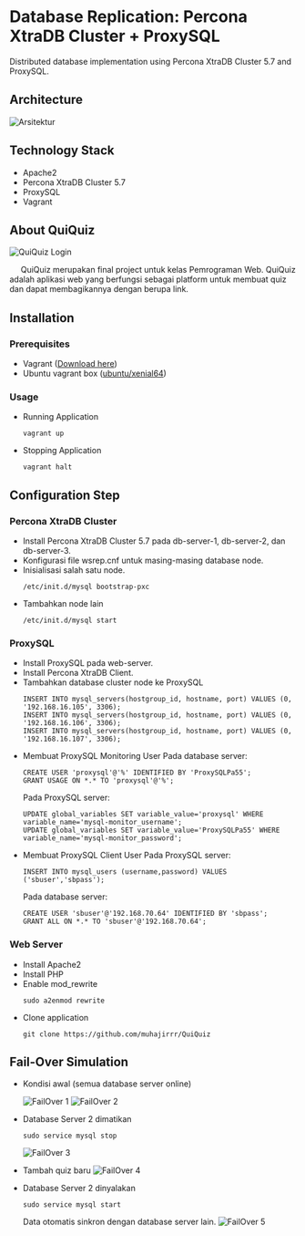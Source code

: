 # Database Replication: Percona XtraDB Cluster + ProxySQL
Distributed database implementation using Percona XtraDB Cluster 5.7 and ProxySQL.

## Architecture

![Arsitektur](docs/img/architecture.jpg)

## Technology Stack
- Apache2
- Percona XtraDB Cluster 5.7
- ProxySQL
- Vagrant

## About QuiQuiz

![QuiQuiz Login](docs/img/quiquiz_login.png)

&nbsp;&nbsp;&nbsp;&nbsp;&nbsp;QuiQuiz merupakan final project untuk kelas Pemrograman Web. QuiQuiz adalah aplikasi web yang berfungsi sebagai platform untuk membuat quiz dan dapat membagikannya dengan berupa link.

## Installation

### Prerequisites

- Vagrant ([Download here](https://www.vagrantup.com/))
- Ubuntu vagrant box ([ubuntu/xenial64](https://app.vagrantup.com/ubuntu/boxes/xenial64))

### Usage

- Running Application

    ```
    vagrant up
    ```

- Stopping Application

    ```
    vagrant halt
    ```

## Configuration Step

### Percona XtraDB Cluster
- Install Percona XtraDB Cluster 5.7 pada db-server-1, db-server-2, dan db-server-3.
- Konfigurasi file wsrep.cnf untuk masing-masing database node.
- Inisialisasi salah satu node.
    ```
    /etc/init.d/mysql bootstrap-pxc
    ```
- Tambahkan node lain
    ```
    /etc/init.d/mysql start
    ```

### ProxySQL
- Install ProxySQL pada web-server.
- Install Percona XtraDB Client.
- Tambahkan database cluster node ke ProxySQL
    ```
    INSERT INTO mysql_servers(hostgroup_id, hostname, port) VALUES (0, '192.168.16.105', 3306);
    INSERT INTO mysql_servers(hostgroup_id, hostname, port) VALUES (0, '192.168.16.106', 3306);
    INSERT INTO mysql_servers(hostgroup_id, hostname, port) VALUES (0, '192.168.16.107', 3306);
    ```
- Membuat ProxySQL Monitoring User
    Pada database server:
    ```
    CREATE USER 'proxysql'@'%' IDENTIFIED BY 'ProxySQLPa55';
    GRANT USAGE ON *.* TO 'proxysql'@'%';
    ```
    Pada ProxySQL server:
    ```
    UPDATE global_variables SET variable_value='proxysql' WHERE variable_name='mysql-monitor_username';
    UPDATE global_variables SET variable_value='ProxySQLPa55' WHERE variable_name='mysql-monitor_password';
    ```
- Membuat ProxySQL Client User
    Pada ProxySQL server:
    ```
    INSERT INTO mysql_users (username,password) VALUES ('sbuser','sbpass');
    ```
    Pada database server:
    ```
    CREATE USER 'sbuser'@'192.168.70.64' IDENTIFIED BY 'sbpass';
    GRANT ALL ON *.* TO 'sbuser'@'192.168.70.64';
    ```

### Web Server
- Install Apache2
- Install PHP
- Enable mod_rewrite
    ```
    sudo a2enmod rewrite
    ```
- Clone application
    ```
    git clone https://github.com/muhajirrr/QuiQuiz
    ```

## Fail-Over Simulation

- Kondisi awal (semua database server online)

    ![FailOver 1](docs/img/failover1.png)
    ![FailOver 2](docs/img/failover2.png)

- Database Server 2 dimatikan
    ```
    sudo service mysql stop
    ```
    ![FailOver 3](docs/img/failover3.png)

- Tambah quiz baru
    ![FailOver 4](docs/img/failover4.png)

- Database Server 2 dinyalakan
    ```
    sudo service mysql start
    ```
    Data otomatis sinkron dengan database server lain.
    ![FailOver 5](docs/img/failover5.png)
